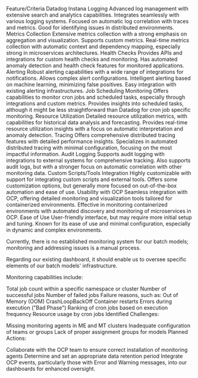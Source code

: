 Feature/Criteria	Datadog	Instana
Logging	Advanced log management with extensive search and analytics capabilities. Integrates seamlessly with various logging systems.	Focused on automatic log correlation with traces and metrics. Good for identifying issues in distributed environments.
Metrics Collection	Extensive metrics collection with a strong emphasis on aggregation and visualization. Supports custom metrics.	Real-time metrics collection with automatic context and dependency mapping, especially strong in microservices architectures.
Health Checks	Provides APIs and integrations for custom health checks and monitoring.	Has automated anomaly detection and health check features for monitored applications.
Alerting	Robust alerting capabilities with a wide range of integrations for notifications. Allows complex alert configurations.	Intelligent alerting based on machine learning, minimizing false positives. Easy integration with existing alerting infrastructures.
Job Scheduling Monitoring	Offers capabilities to monitor cron jobs and scheduled tasks, especially through integrations and custom metrics.	Provides insights into scheduled tasks, although it might be less straightforward than Datadog for cron job specific monitoring.
Resource Utilization	Detailed resource utilization metrics, with capabilities for historical data analysis and forecasting.	Provides real-time resource utilization insights with a focus on automatic interpretation and anomaly detection.
Tracing	Offers comprehensive distributed tracing features with detailed performance insights.	Specializes in automated distributed tracing with minimal configuration, focusing on the most impactful information.
Audit Logging	Supports audit logging with integrations to external systems for comprehensive tracking.	Also supports audit logs, but with a stronger focus on automatic correlation with other monitoring data.
Custom Scripts/Tools Integration	Highly customizable with support for integrating custom scripts and external tools.	Offers some customization options, but generally more focused on out-of-the-box automation and ease of use.
Usability with OCP	Seamless integration with OCP, offering detailed monitoring and visualization tools tailored for containerized environments.	Effective in monitoring containerized environments with automated discovery and monitoring of microservices in OCP.
Ease of Use	User-friendly interface, but may require more initial setup and tuning.	Known for its ease of use and minimal configuration, especially in dynamic and complex environments.


Currently, there is no established monitoring system for our batch models; monitoring and addressing issues is a manual process.

Regarding our existing dashboard, it should enable us to oversee specific elements of our batch models' infrastructure.

Monitoring capabilities include:

Total job count within a specific namespace or cluster
Number of successful jobs
Number of failed jobs
Failure reasons, such as:
Out of Memory (OOM)
CrashLoopBackOff
Container restarts
Errors during execution ("Bad Phase")
Ranking of cron jobs based on execution frequency
Resource usage by cron jobs
Identified Challenges:

Missing monitoring agents in ME and MT clusters
Inadequate configuration of teams or groups
Lack of proper assignment groups for models
Planned Actions:

Collaborate with the OCP team to ensure correct installation of monitoring agents
Determine and set an appropriate data retention period
Integrate OCP events, particularly those with Error and Warning messages, into our dashboards for enhanced oversight.
